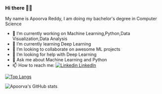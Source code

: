 ### Hi there 👋🏽
My name is Apoorva Reddy, I am doing my bachelor's degree in Computer Science


- 🔭 I’m currently working on Machine Learning,Python,Data Visualization,Data Analysis
- 🌱 I’m currently learning Deep Learning
- 👯 I’m looking to collaborate on awesome ML projects
- 🤔 I’m looking for help with Deep Learning 
- 💬 Ask me about Machine Learning and Python
- 📫 How to reach me: 
[![Linkedin](https://i.stack.imgur.com/gVE0j.png) LinkedIn](https://www.linkedin.com/in/apoorva-reddy-bagepalli-4522851a3/)

[![Top Langs](https://github-readme-stats.vercel.app/api/top-langs/?username=apoorvareddy612&layout=compact)](https://github.com/apoorvareddy612/github-readme-stats)


![Apoorva's GitHub stats](https://github-readme-stats.vercel.app/api?username=apoorvareddy612&show_icons=true&theme=radical)
